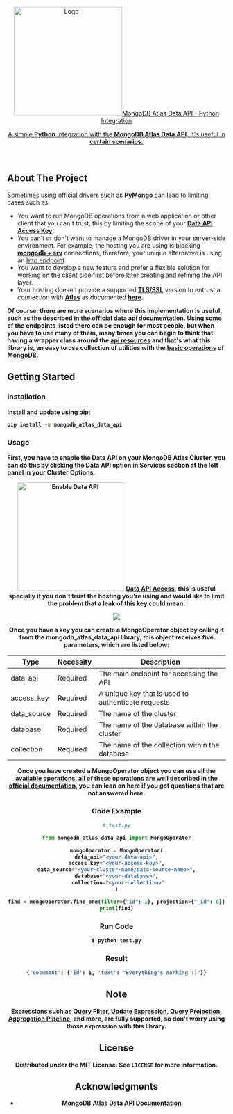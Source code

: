 <!-- PROJECT LOGO -->
<br />
<div align="center">
  <a href="https://github.com/imcarlosguerrero/mongodb-atlas-data-api">
    <img src="https://i.imgur.com/8P9wZJT.png" alt="Logo" width="250>
  </a>

  <h3 align="center">MongoDB Atlas Data API - Python Integration</h3>

  <p align="center">
    A simple <strong>Python</strong> Integration with the <strong>MongoDB Atlas Data API.</strong> It's useful in <a href="https://www.mongodb.com/docs/atlas/api/data-api/#when-to-use-the-data-api"><strong>certain scenarios.</strong></a>
    <br />
    <br />
    <br />
  </p>
</div>

<!-- ABOUT THE PROJECT -->
## About The Project

Sometimes using official drivers such as <a href="https://www.mongodb.com/docs/drivers/pymongo/"><strong>PyMongo</strong></a> can lead to limiting cases such as:

* You want to run MongoDB operations from a web application or other client that you can't trust, this by limiting the scope of your <a href="https://www.mongodb.com/docs/atlas/api/data-api/#data-access-permissions"><strong>Data API Access Key</strong></a>.
* You can't or don't want to manage a MongoDB driver in your server-side environment. For example, the hosting you are using is blocking <a href="https://www.mongodb.com/docs/manual/reference/connection-string/#dns-seed-list-connection-format"><strong>mongodb + srv</strong></a> connections, therefore, your unique alternative is using an <a href="https://www.mongodb.com/docs/atlas/api/data-api/#read-and-write-with-the-data-api"><stro-ng>http endpoint</strong></a>.
* You want to develop a new feature and prefer a flexible solution for working on the client side first before later creating and refining the API layer.
* Your hosting doesn't provide a supported <a href="https://www.cloudflare.com/learning/ssl/how-does-ssl-work/"><strong>TLS/SSL</strong></a> version to entrust a connection with <a href="https://www.mongodb.com/atlas/database"><strong>Atlas</strong></a> as documented <a href="https://pymongo.readthedocs.io/en/stable/atlas.html"><strong>here<strong></a>. 

Of course, there are more scenarios where this implementation is useful, such as the described in the <a href="https://www.mongodb.com/docs/atlas/api/data-api/#when-to-use-the-data-api"><strong>official data api documentation.</strong></a> Using some of the endpoints listed there can be enough for most people, but when you have to use many of them, many times you can begin to think that having a wrapper class around the <a href="https://www.mongodb.com/docs/atlas/api/data-api-resources/"><strong>api resources</strong></a> and that's what this library is, an easy to use collection of utilities with the <a href="https://www.mongodb.com/docs/manual/crud/"><strong>basic operations</strong></a> of MongoDB.

<!-- GETTING STARTED -->
## Getting Started

### Installation

Install and update using <a href="https://pip.pypa.io/en/stable/getting-started/"><strong>pip</strong></a>:
   ```sh
   pip install -u mongodb_atlas_data_api
   ```

<!-- USAGE EXAMPLES -->
### Usage

First, you have to enable the Data API on your MongoDB Atlas Cluster, you can do this by clicking the Data API option in Services section at the left panel in your Cluster Options.

<div align="center">
<a href="https://github.com/imcarlosguerrero/mongodb-atlas-data-api">
    <img src="https://i.imgur.com/xidYOOS.jpg" alt="Enable Data API" width="250>
  </a>
  </div>

After, create a key and copy it into a safe place, note that you can also limit the <a href="https://www.mongodb.com/docs/atlas/api/data-api/#data-access-permissions"><strong>Data API Access</strong></a>, this is useful specially if you don't trust the hosting you're using and would like to limit the problem that a leak of this key could mean.
  <div align="center">
<img src="https://i.imgur.com/rsYS4W3.gif">

Once you have a key you can create a <strong>MongoOperator</strong> object by calling it from the <strong>mongodb_atlas_data_api</strong> library, this object receives five parameters, which are listed below:
<br>

| Type        | Necessity | Description                                           |
|-------------|-----------|-------------------------------------------------------|
| data_api    | Required | The main endpoint for accessing the API               |
| access_key  | Required | A unique key that is used to authenticate requests    |
| data_source | Required | The name of the cluster                                |
| database    | Required | The name of the database within the cluster            |
| collection  | Required | The name of the collection within the database        |

Once you have created a <strong>MongoOperator</strong> object you can use all the <a href="https://www.mongodb.com/docs/atlas/api/data-api-resources/"><strong>available operations</strong></a>, all of these operations are well described in the <a href="https://www.mongodb.com/docs/atlas/api/data-api-resources/"><strong>official documentation</strong></a>, you can lean on here if you  got questions that are not answered here.

<!-- CODE EXAMPLE -->
### Code Example

   ```python
   # test.py
   
from mongodb_atlas_data_api import MongoOperator
   
mongoOperator = MongoOperator(
	data_api="<your-data-api>", 
	access_key="<your-access-key>", 
	data_source="<your-cluster-name/data-source-name>", 
	database="<your-database>", 
	collection="<your-collection>"
)

find = mongoOperator.find_one(filter={"id": 1}, projection={"_id": 0})
print(find)
   ```
### Run Code	
 ```sh
 $ python test.py
   ```
### Result
 ```sh
{'document': {'id': 1, 'text': "Everything's Working :)"}}
   ```

<!-- GETTING STARTED -->
## Note

Expressions such as <a href="https://www.mongodb.com/docs/manual/tutorial/query-documents/"><strong>Query Filter</strong></a>, <a href="https://www.mongodb.com/docs/manual/tutorial/update-documents"><strong>Update Expression</strong></a>, <a href="https://www.mongodb.com/docs/manual/tutorial/project-fields-from-query-results/"><strong>Query Projection</strong></a>, <a href="https://www.mongodb.com/docs/manual/core/aggregation-pipeline/"><strong>Aggregation Pipeline</strong></a>, and more, are fully supported, so don't worry 	 using those expression with this library.


<!-- LICENSE -->
## License

Distributed under the MIT License. See `LICENSE` for more information.

<!-- ACKNOWLEDGMENTS -->
## Acknowledgments


* [MongoDB Atlas Data API Documentation](https://www.mongodb.com/docs/atlas/api/data-api)
